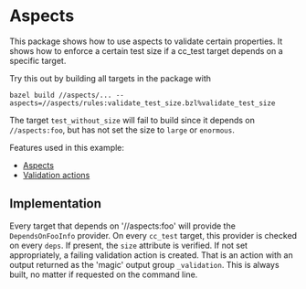 # Aspects

This package shows how to use aspects to validate certain properties.
It shows how to enforce a certain test size if a cc_test target depends
on a specific target.

Try this out by building all targets in the package with

```shell
bazel build //aspects/... --aspects=//aspects/rules:validate_test_size.bzl%validate_test_size
```

The target `test_without_size` will fail to build since it depends
on `//aspects:foo`, but has not set the size to `large` or `enormous`.

Features used in this example:

* [Aspects](https://bazel.build/extending/aspects)
* [Validation actions](https://bazel.build/extending/rules#validation_actions)

## Implementation

Every target that depends on '//aspects:foo' will provide the
`DependsOnFooInfo` provider. On every `cc_test` target, this
provider is checked on every `deps`. If present, the `size` attribute
is verified. If not set appropriately, a failing validation action is
created. That is an action with an output returned as the 'magic'
output group `_validation`. This is always built, no matter if
requested on the command line.


